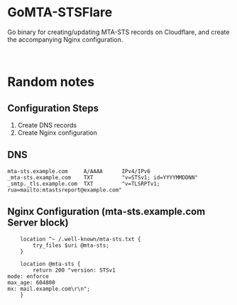 # GoMTA-STSFlare

Go binary for creating/updating MTA-STS records on Cloudflare, and create the accompanying Nginx configuration.

<br>

# Random notes 

## Configuration Steps
1. Create DNS records
2. Create Nginx configuration

## DNS
```
mta-sts.example.com     A/AAAA      IPv4/IPv6
_mta-sts.example.com    TXT     	"v=STSv1; id=YYYYMMDDNN"
_smtp._tls.example.com  TXT         "v=TLSRPTv1; rua=mailto:mtastsreport@example.com"
```
## Nginx Configuration (mta-sts.example.com Server block)
```
	location ^~ /.well-known/mta-sts.txt {
		try_files $uri @mta-sts;
	}

	location @mta-sts {
		return 200 "version: STSv1
mode: enforce
max_age: 604800
mx: mail.example.com\r\n";
	}
```